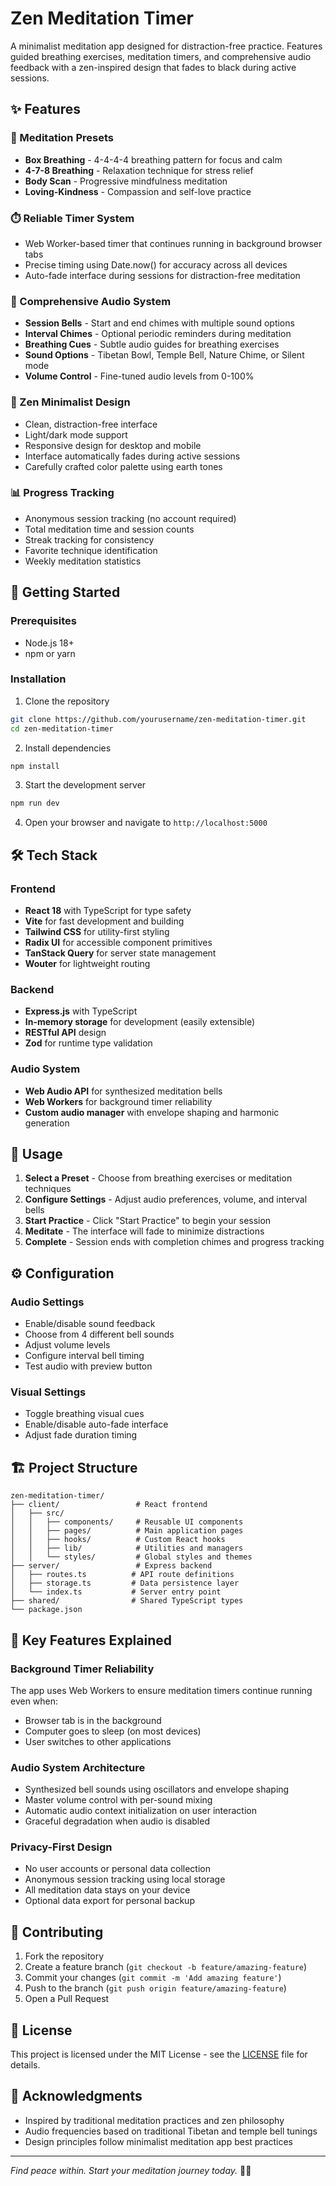 # Zen Meditation Timer

A minimalist meditation app designed for distraction-free practice. Features guided breathing exercises, meditation timers, and comprehensive audio feedback with a zen-inspired design that fades to black during active sessions.

## ✨ Features

### 🧘 Meditation Presets
- **Box Breathing** - 4-4-4-4 breathing pattern for focus and calm
- **4-7-8 Breathing** - Relaxation technique for stress relief  
- **Body Scan** - Progressive mindfulness meditation
- **Loving-Kindness** - Compassion and self-love practice

### ⏱️ Reliable Timer System
- Web Worker-based timer that continues running in background browser tabs
- Precise timing using Date.now() for accuracy across all devices
- Auto-fade interface during sessions for distraction-free meditation

### 🔔 Comprehensive Audio System
- **Session Bells** - Start and end chimes with multiple sound options
- **Interval Chimes** - Optional periodic reminders during meditation
- **Breathing Cues** - Subtle audio guides for breathing exercises
- **Sound Options** - Tibetan Bowl, Temple Bell, Nature Chime, or Silent mode
- **Volume Control** - Fine-tuned audio levels from 0-100%

### 🎨 Zen Minimalist Design
- Clean, distraction-free interface
- Light/dark mode support
- Responsive design for desktop and mobile
- Interface automatically fades during active sessions
- Carefully crafted color palette using earth tones

### 📊 Progress Tracking
- Anonymous session tracking (no account required)
- Total meditation time and session counts
- Streak tracking for consistency
- Favorite technique identification
- Weekly meditation statistics

## 🚀 Getting Started

### Prerequisites
- Node.js 18+ 
- npm or yarn

### Installation

1. Clone the repository
```bash
git clone https://github.com/yourusername/zen-meditation-timer.git
cd zen-meditation-timer
```

2. Install dependencies
```bash
npm install
```

3. Start the development server
```bash
npm run dev
```

4. Open your browser and navigate to `http://localhost:5000`

## 🛠️ Tech Stack

### Frontend
- **React 18** with TypeScript for type safety
- **Vite** for fast development and building
- **Tailwind CSS** for utility-first styling
- **Radix UI** for accessible component primitives
- **TanStack Query** for server state management
- **Wouter** for lightweight routing

### Backend
- **Express.js** with TypeScript
- **In-memory storage** for development (easily extensible)
- **RESTful API** design
- **Zod** for runtime type validation

### Audio System
- **Web Audio API** for synthesized meditation bells
- **Web Workers** for background timer reliability
- **Custom audio manager** with envelope shaping and harmonic generation

## 📱 Usage

1. **Select a Preset** - Choose from breathing exercises or meditation techniques
2. **Configure Settings** - Adjust audio preferences, volume, and interval bells
3. **Start Practice** - Click "Start Practice" to begin your session
4. **Meditate** - The interface will fade to minimize distractions
5. **Complete** - Session ends with completion chimes and progress tracking

## ⚙️ Configuration

### Audio Settings
- Enable/disable sound feedback
- Choose from 4 different bell sounds
- Adjust volume levels
- Configure interval bell timing
- Test audio with preview button

### Visual Settings  
- Toggle breathing visual cues
- Enable/disable auto-fade interface
- Adjust fade duration timing

## 🏗️ Project Structure

```
zen-meditation-timer/
├── client/                 # React frontend
│   ├── src/
│   │   ├── components/     # Reusable UI components
│   │   ├── pages/          # Main application pages
│   │   ├── hooks/          # Custom React hooks
│   │   ├── lib/            # Utilities and managers
│   │   └── styles/         # Global styles and themes
├── server/                 # Express backend
│   ├── routes.ts          # API route definitions
│   ├── storage.ts         # Data persistence layer
│   └── index.ts           # Server entry point
├── shared/                # Shared TypeScript types
└── package.json
```

## 🎯 Key Features Explained

### Background Timer Reliability
The app uses Web Workers to ensure meditation timers continue running even when:
- Browser tab is in the background
- Computer goes to sleep (on most devices)
- User switches to other applications

### Audio System Architecture
- Synthesized bell sounds using oscillators and envelope shaping
- Master volume control with per-sound mixing
- Automatic audio context initialization on user interaction
- Graceful degradation when audio is disabled

### Privacy-First Design
- No user accounts or personal data collection
- Anonymous session tracking using local storage
- All meditation data stays on your device
- Optional data export for personal backup

## 🤝 Contributing

1. Fork the repository
2. Create a feature branch (`git checkout -b feature/amazing-feature`)
3. Commit your changes (`git commit -m 'Add amazing feature'`)
4. Push to the branch (`git push origin feature/amazing-feature`)
5. Open a Pull Request

## 📄 License

This project is licensed under the MIT License - see the [LICENSE](LICENSE) file for details.

## 🙏 Acknowledgments

- Inspired by traditional meditation practices and zen philosophy
- Audio frequencies based on traditional Tibetan and temple bell tunings
- Design principles follow minimalist meditation app best practices

---

*Find peace within. Start your meditation journey today.* 🧘‍♀️